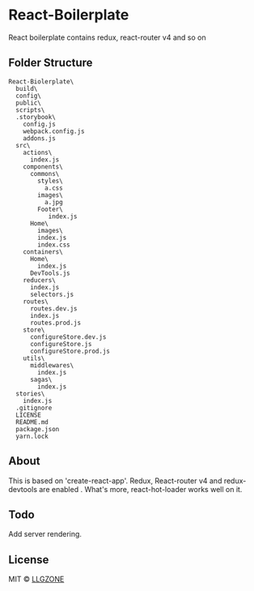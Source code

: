 # React-Boilerplate
React boilerplate contains redux, react-router v4 and so on

## Folder Structure
```
React-Biolerplate\
  build\
  config\
  public\
  scripts\
  .storybook\
    config.js
    webpack.config.js
    addons.js
  src\
    actions\
      index.js
    components\
      commons\
        styles\
          a.css
        images\
          a.jpg
        Footer\
           index.js
      Home\
        images\
        index.js
        index.css
    containers\
      Home\
        index.js
      DevTools.js
    reducers\
      index.js
      selectors.js
    routes\
      routes.dev.js
      index.js
      routes.prod.js
    store\
      configureStore.dev.js
      configureStore.js
      configureStore.prod.js
    utils\
      middlewares\
        index.js
      sagas\
        index.js
  stories\
    index.js
  .gitignore
  LICENSE
  README.md
  package.json
  yarn.lock
```



## About

This is based on 'create-react-app'. Redux, React-router v4 and redux-devtools are enabled
. What's more, react-hot-loader works well on it.

## Todo

Add server rendering.

## License
MIT © [LLGZONE](https://github.com/LLGZONE)